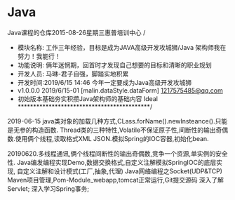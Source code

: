 # Java
Java课程的仓库2015-08-26星期三惠普培训中心
/
 * 模块名称: 工作三年经验，目标是成为JAVA高级开发攻城狮/Java 架构师我在努力！我能行！
 * 功能说明: 俩年迷惘期，回首时才发现自己想要的目标和清晰的职业规划
 * 开发人员: 马琳-君子自强，脚踏实地积累 
 * 开发时间:2019/6/15 14:46  今年一定要成为Java高级开发攻城狮 
 * v1.0.0.0 2019/6/15-01  [malin.dataStyle.dataForm]  1217575485@qq.com        
 * 初始版本基础夯实积攒Java架构师的基础内容  Ideal
 *******************************************/


2019-06-15 java类对象的加载几种方式,CLass.forName().newInsteance().只能是无参的构造函数.
           Thread类的三种特性,Volatile不保证原子性,间断性的输出奇偶数.使用俩个线程,读取格式XML
           JSON.模拟Spring的IOC容器,初始化bean.
           
20190620.多线程通讯,俩个线程间断性的输出奇偶数,竞争一个资源,单实例的安全性.
           Java编发编程实现Demo,数据交换格式,自定义注解模拟SpringIOC的底层实现,
           自定义注解和设计模式(工厂,抽象,代理)
           Java网络编程之Socket(UDP&TCP)
           Maven项目管理,Pom-Module_webapp,tomcat正常运行,Git提交源码
           深入了解Servlet;
           深入学习Spring事务;
